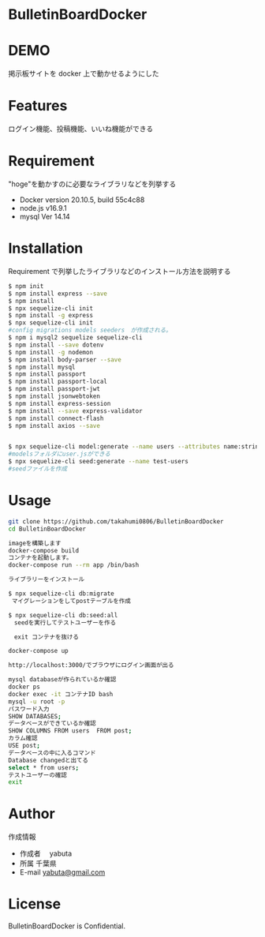 # BulletinBoardDocker

# DEMO

掲示板サイトを docker 上で動かせるようにした

# Features

ログイン機能、投稿機能、いいね機能ができる

# Requirement

"hoge"を動かすのに必要なライブラリなどを列挙する

- Docker version 20.10.5, build 55c4c88
- node.js v16.9.1
- mysql Ver 14.14

# Installation

Requirement で列挙したライブラリなどのインストール方法を説明する

```bash
$ npm init
$ npm install express --save
$ npm install
$ npx sequelize-cli init
$ npm install -g express
$ npx sequelize-cli init
#config migrations models seeders　が作成される。
$ npm i mysql2 sequelize sequelize-cli
$ npm install --save dotenv
$ npm install -g nodemon
$ npm install body-parser --save
$ npm install mysql
$ npm install passport
$ npm install passport-local
$ npm install passport-jwt
$ npm install jsonwebtoken
$ npm install express-session
$ npm install --save express-validator
$ npm install connect-flash
$ npm install axios --save


$ npx sequelize-cli model:generate --name users --attributes name:string,mail:string,password:string,passwordconfirm:string
#modelsフォルダにuser.jsができる
$ npx sequelize-cli seed:generate --name test-users
#seedファイルを作成
```

# Usage

```bash
git clone https://github.com/takahumi0806/BulletinBoardDocker
cd BulletinBoardDocker

imageを構築します
docker-compose build
コンテナを起動します。
docker-compose run --rm app /bin/bash

ライブラリーをインストール

$ npx sequelize-cli db:migrate
 マイグレーションをしてpostテーブルを作成

$ npx sequelize-cli db:seed:all
　seedを実行してテストユーザーを作る

　exit コンテナを抜ける

docker-compose up

http://localhost:3000/でブラウザにログイン画面が出る

mysql databaseが作られているか確認
docker ps
docker exec -it コンテナID bash
mysql -u root -p
パスワード入力
SHOW DATABASES;
データベースができているか確認
SHOW COLUMNS FROM users  FROM post;
カラム確認
USE post;
データベースの中に入るコマンド
Database changedと出てる
select * from users;
テストユーザーの確認
exit


```


# Author

作成情報

- 作成者　 yabuta
- 所属 千葉県
- E-mail yabuta@gmail.com

# License

BulletinBoardDocker is Confidential.
